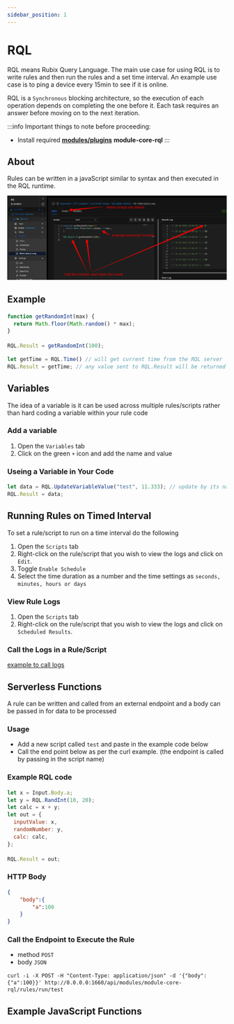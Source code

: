 ```yaml
---
sidebar_position: 1
---
```


# RQL
RQL means Rubix Query Language. The main use case for using RQL is to write rules and then run the rules and a set time interval. An example use case is to ping a device every 15min to see if it is online.

RQL is a `Synchronous` blocking architecture, so the execution of each operation depends on completing the one before it. Each task requires an answer before moving on to the next iteration.

:::info Important things to note before proceeding:
* Install required **[modules/plugins](../../setup/plugins.md)** **module-core-rql**
:::


## About
Rules can be written in a javaScript similar to syntax and then executed in the RQL runtime.

![rql.png](img/rql.png)


## Example

```js
function getRandomInt(max) {
  return Math.floor(Math.random() * max);
}

RQL.Result = getRandomInt(100);
```


```js
let getTime = RQL.Time() // will get current time from the RQL server
RQL.Result = getTime; // any value sent to RQL.Result will be returned to view in the editor and also stored as logs
```


## Variables 
The idea of a variable is it can be used across multiple rules/scripts rather than hard coding a variable within your rule code

### Add a variable
1. Open the `Variables` tab
2. Click on the green `+` icon and add the name and value

### Useing a Variable in Your Code

```js
let data = RQL.UpdateVariableValue("test", 11.333); // update by its name or uuid
RQL.Result = data;
```

## Running Rules on Timed Interval

To set a rule/script to run on a time interval do the following
1. Open the `Scripts` tab
2. Right-click on the rule/script that you wish to view the logs and click on `Edit`.
3. Toggle `Enable Schedule`
4. Select the time duration as a number and the time settings as `seconds, minutes, hours or days`


### View Rule Logs

1. Open the `Scripts` tab
2. Right-click on the rule/script that you wish to view the logs and click on `Scheduled Results`. 


### Call the Logs in a Rule/Script
[example to call logs](rqlFunctions.md#getrulelogs)


## Serverless Functions
A rule can be written and called from an external endpoint and a body can be passed in for data to be processed

### Usage
- Add a new script called `test` and paste in the example code below
- Call the end point below as per the curl example. (the endpoint is called by passing in the script name)

### Example RQL code
```js
let x = Input.Body.a;
let y = RQL.RandInt(10, 20);
let calc = x + y;
let out = {
  inputValue: x,
  randomNumber: y,
  calc: calc,
};

RQL.Result = out;
```

### HTTP Body
```json
{
    "body":{
        "a":100
    }
}
```

### Call the Endpoint to Execute the Rule
- method `POST`
- body `JSON`
```
curl -i -X POST -H "Content-Type: application/json" -d '{"body":{"a":100}}' http://0.0.0.0:1660/api/modules/module-core-rql/rules/run/test
```



## Example JavaScript Functions


